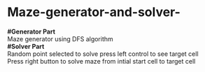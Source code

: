 # Maze-generator-and-solver-
**#Generator Part** <br />
Maze generator using DFS algorithm  <br />
**#Solver Part** <br />
Random point selected to solve press left control to see target cell  <br />
Press right button to solve maze from intial start cell to target cell <br />
